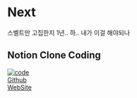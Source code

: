 # Next
스벨트만 고집한지 1년.. 하.. 내가 이걸 해야되나

## Notion Clone Coding
[![code](https://img.youtube.com/vi/0OaDyjB9Ib8/0.jpg)](https://www.youtube.com/watch?v=0OaDyjB9Ib8&t=1091s) <br />
[Github](https://github.com/Hyunseos-studyroom/Next/notion-clone) <br />
[WebSite](#) <br />